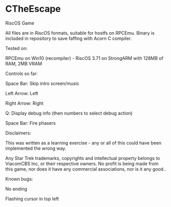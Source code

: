 # CTheEscape

RiscOS Game

All files are in RiscOS formats, suitable for hostfs on RPCEmu. Binary is included in repository to save faffing with Acorn C compiler.

Tested on:

RPCEmu on Win10 (recompiler) - RiscOS 3.71 on StrongARM with 128MB of RAM, 2MB VRAM

Controls so far:

Space Bar: Skip intro screen/music

Left Arrow: Left

Right Arrow: Right

Q: Display debug info (then numbers to select debug action)

Space Bar: Fire phasers


Disclaimers:

This was written as a learning exercise - any or all of this could have been implemented the wrong way.

Any Star Trek trademarks, copyrights and intellectual property belongs to ViacomCBS Inc, or their respective owners. No profit is being made from this game, nor does it have any commercial associations, nor is it any good..

Known bugs:

No ending

Flashing cursor in top left